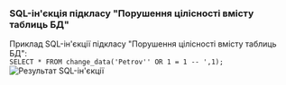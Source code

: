 ### SQL-ін'єкція підкласу "Порушення цілісності вмісту таблиць БД"

Приклад SQL-ін'єкції підкласу "Порушення цілісності вмісту таблиць БД":<br>
```SELECT * FROM change_data('Petrov'' OR 1 = 1 -- ',1);```<br>
![Результат SQL-ін'єкції](screenshots/1.4.3.2.png)
